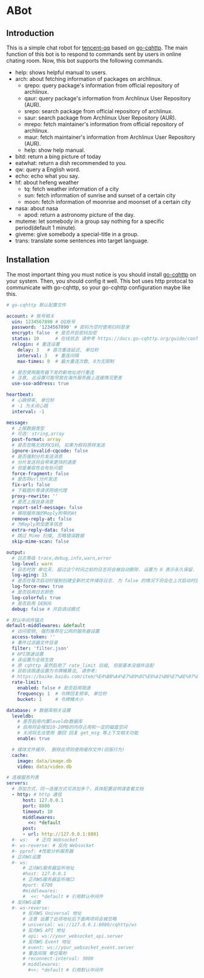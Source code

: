 # ABot

## Introduction
This is a simple chat robot for [tencent-qq](https://im.qq.com) based on [go-cqhttp](https://github.com/Mrs4s/go-cqhttp). The main function of this bot is to respond to commands sent by users in online chating room. Now, this bot supports the following commands.

- help: shows helpful manual to users.
- arch: about fetching information of packages on archlinux.
    - qrepo: query package's information from official repository of archlinux.
    - qaur: query package's information from Archlinux User Repository (AUR).
    - srepo: search package from official repository of archlinux.
    - saur: search package from Archlinux User Repository (AUR).
    - mrepo: fetch maintainer's information from official repository of archlinux.
    - maur: fetch maintainer's information from Archlinux User Repository (AUR).
    - help: show help manual.
- bitd: return a bing picture of today
- eatwhat: return a dish recommended to you.
- qw: query a English word.
- echo: echo what you say.
- hf: about hefeng weather
    - tq: fetch weather information of a city
    - sun: fetch information of sunrise and sunset of a certain city
    - moon: fetch information of moonrise and moonset of a certain city
- nasa: about nasa
    - apod: return a astronomy picture of the day. 
- muteme: let somebody in a group say nothing for a specific period(default 1 minute).
- giveme: give somebody a special-title in a group.
- trans: translate some sentences into target language.

## Installation
The most important thing you must notice is you should install [go-cqhttp](https://github.com/Mrs4s/go-cqhttp) on your system. Then, you should config it well. This bot uses http protocal to communicate with go-cqhttp, so your go-cqhttp configuration maybe like this.

```yml
# go-cqhttp 默认配置文件

account: # 账号相关
  uin: 1234567890 # QQ账号
  password: '1234567890' # 密码为空时使用扫码登录
  encrypt: false  # 是否开启密码加密
  status: 10      # 在线状态 请参考 https://docs.go-cqhttp.org/guide/config.html#在线状态
  relogin: # 重连设置
    delay: 3   # 首次重连延迟, 单位秒
    interval: 3   # 重连间隔
    max-times: 0  # 最大重连次数, 0为无限制

  # 是否使用服务器下发的新地址进行重连
  # 注意, 此设置可能导致在海外服务器上连接情况更差
  use-sso-address: true

heartbeat:
  # 心跳频率, 单位秒
  # -1 为关闭心跳
  interval: -1

message:
  # 上报数据类型
  # 可选: string,array
  post-format: array
  # 是否忽略无效的CQ码, 如果为假将原样发送
  ignore-invalid-cqcode: false
  # 是否强制分片发送消息
  # 分片发送将会带来更快的速度
  # 但是兼容性会有些问题
  force-fragment: false
  # 是否将url分片发送
  fix-url: false
  # 下载图片等请求网络代理
  proxy-rewrite: ''
  # 是否上报自身消息
  report-self-message: false
  # 移除服务端的Reply附带的At
  remove-reply-at: false
  # 为Reply附加更多信息
  extra-reply-data: false
  # 跳过 Mime 扫描, 忽略错误数据
  skip-mime-scan: false

output:
  # 日志等级 trace,debug,info,warn,error
  log-level: warn
  # 日志时效 单位天. 超过这个时间之前的日志将会被自动删除. 设置为 0 表示永久保留.
  log-aging: 15
  # 是否在每次启动时强制创建全新的文件储存日志. 为 false 的情况下将会在上次启动时创建的日志文件续写
  log-force-new: true
  # 是否启用日志颜色
  log-colorful: true
  # 是否启用 DEBUG
  debug: false # 开启调试模式

# 默认中间件锚点
default-middlewares: &default
  # 访问密钥, 强烈推荐在公网的服务器设置
  access-token: ''
  # 事件过滤器文件目录
  filter: 'filter.json'
  # API限速设置
  # 该设置为全局生效
  # 原 cqhttp 虽然启用了 rate_limit 后缀, 但是基本没插件适配
  # 目前该限速设置为令牌桶算法, 请参考:
  # https://baike.baidu.com/item/%E4%BB%A4%E7%89%8C%E6%A1%B6%E7%AE%97%E6%B3%95/6597000?fr=aladdin
  rate-limit:
    enabled: false # 是否启用限速
    frequency: 1  # 令牌回复频率, 单位秒
    bucket: 1     # 令牌桶大小

database: # 数据库相关设置
  leveldb:
    # 是否启用内置leveldb数据库
    # 启用将会增加10-20MB的内存占用和一定的磁盘空间
    # 关闭将无法使用 撤回 回复 get_msg 等上下文相关功能
    enable: true

  # 媒体文件缓存， 删除此项则使用缓存文件(旧版行为)
  cache:
    image: data/image.db
    video: data/video.db

# 连接服务列表
servers:
  # 添加方式，同一连接方式可添加多个，具体配置说明请查看文档
  - http: # http 通信
      host: 127.0.0.1
      port: 8800
      timeout: 10 
      middlewares:
        <<: *default 
      post: 
      - url: http://127.0.0.1:8801
  #- ws:   # 正向 Websocket
  #- ws-reverse: # 反向 Websocket
  #- pprof: #性能分析服务器
  # 正向WS设置
  #- ws:
      # 正向WS服务器监听地址
      #host: 127.0.0.1
      # 正向WS服务器监听端口
      #port: 6700
      #middlewares:
      #  <<: *default # 引用默认中间件
  # 反向WS设置
  #- ws-reverse:
      # 反向WS Universal 地址
      # 注意 设置了此项地址后下面两项将会被忽略
      # universal: ws://127.0.0.1:8080/cqhttp/ws
      # 反向WS API 地址
      # api: ws://your_websocket_api.server
      # 反向WS Event 地址
      # event: ws://your_websocket_event.server
      # 重连间隔 单位毫秒
      # reconnect-interval: 3000
      # middlewares:
        #<<: *default # 引用默认中间件
```

